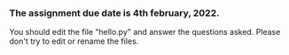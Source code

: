 ### The assignment due date is 4th february, 2022.

You should edit the file "hello.py" and answer the questions asked.
Please don't try to edit or rename the files.

